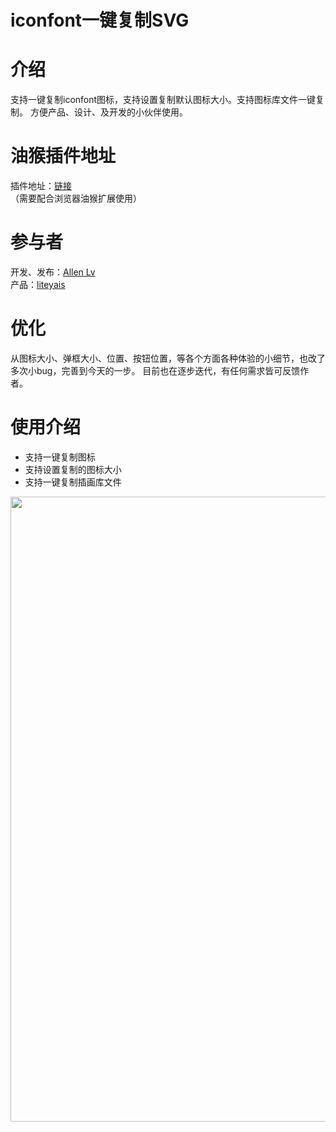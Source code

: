 # iconfont一键复制SVG
# 介绍
支持一键复制iconfont图标，支持设置复制默认图标大小。支持图标库文件一键复制。
方便产品、设计、及开发的小伙伴使用。
# 油猴插件地址
插件地址：[链接](https://greasyfork.org/zh-CN/scripts/464228-iconfont%E4%B8%80%E9%94%AE%E5%A4%8D%E5%88%B6svg)<br/>
（需要配合浏览器油猴扩展使用）
# 参与者
开发、发布：[Allen Lv](https://greasyfork.org/zh-CN/users/398437-allen-lv)<br/>
产品：[liteyais](https://greasyfork.org/zh-CN/users/1061995-liteyais)
# 优化
从图标大小、弹框大小、位置、按钮位置，等各个方面各种体验的小细节，也改了多次小bug，完善到今天的一步。
目前也在逐步迭代，有任何需求皆可反馈作者。
# 使用介绍
- 支持一键复制图标
- 支持设置复制的图标大小
- 支持一键复制插画库文件
<img width="1000px"  src="https://github.com/liteyais/Iconfont-Copy-SVG/assets/16641863/14b5bf4d-5ed9-4037-89b0-9e028785907a"/>
